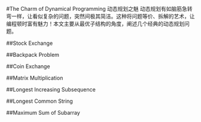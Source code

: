 #The Charm of Dynamical Programming 动态规划之魅
动态规划有如脑筋急转弯一样，让看似复杂的问题，突然间极其简洁。这种将问题等价、拆解的艺术，让编程顿时富有魅力！本文主要从最优子结构的角度，阐述几个经典的动态规划问题。


##Stock Exchange

##Backpack Problem

##Coin Exchange

##Matrix Multiplication

##Longest Increasing Subsequence

##Longest Common String
  
##Maximum Sum of Subarray
